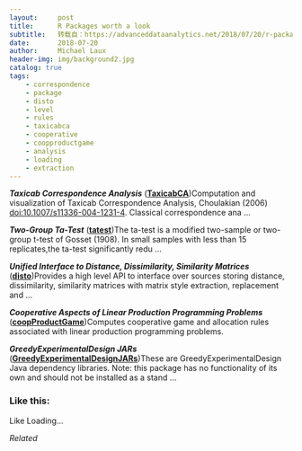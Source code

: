 ```yaml
---
layout:     post
title:      R Packages worth a look
subtitle:   转载自：https://advanceddataanalytics.net/2018/07/20/r-packages-worth-a-look-1217/
date:       2018-07-20
author:     Michael Laux
header-img: img/background2.jpg
catalog: true
tags:
    - correspondence
    - package
    - disto
    - level
    - rules
    - taxicabca
    - cooperative
    - coopproductgame
    - analysis
    - loading
    - extraction
---
```


***Taxicab Correspondence Analysis*** ([**TaxicabCA**](https://cran.r-project.org/package=TaxicabCA))Computation and visualization of Taxicab Correspondence Analysis, Choulakian (2006) <doi:10.1007/s11336-004-1231-4>. Classical correspondence ana …

***Two-Group Ta-Test*** ([**tatest**](https://cran.r-project.org/package=tatest))The ta-test is a modified two-sample or two-group t-test of Gosset (1908). In small samples with less than 15 replicates,the ta-test significantly redu …

***Unified Interface to Distance, Dissimilarity, Similarity Matrices*** ([**disto**](https://github.com/talegari/disto))Provides a high level API to interface over sources storing distance, dissimilarity, similarity matrices with matrix style extraction, replacement and …

***Cooperative Aspects of Linear Production Programming Problems*** ([**coopProductGame**](https://cran.r-project.org/package=coopProductGame))Computes cooperative game and allocation rules associated with linear production programming problems.

***GreedyExperimentalDesign JARs*** ([**GreedyExperimentalDesignJARs**](https://cran.r-project.org/package=GreedyExperimentalDesignJARs))These are GreedyExperimentalDesign Java dependency libraries. Note: this package has no functionality of its own and should not be installed as a stand …





### Like this:

Like Loading...


*Related*

